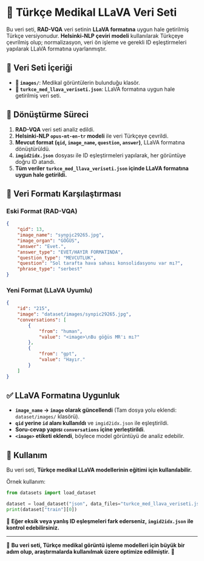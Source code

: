 # 📌 Türkçe Medikal LLaVA Veri Seti

Bu veri seti, **RAD-VQA** veri setinin **LLaVA formatına** uygun hale getirilmiş Türkçe versiyonudur. **Helsinki-NLP çeviri modeli** kullanılarak Türkçeye çevrilmiş olup; normalizasyon, veri ön işleme ve gerekli ID eşleştirmeleri yapılarak LLaVA formatına uyarlanmıştır.

## 📂 Veri Seti İçeriği
- **📁 `images/`**: Medikal görüntülerin bulunduğu klasör.
- **📜 `turkce_med_llava_veriseti.json`**: LLaVA formatına uygun hale getirilmiş veri seti.

## 🔄 Dönüştürme Süreci
1. **RAD-VQA** veri seti analiz edildi.
2. **Helsinki-NLP `opus-mt-en-tr` modeli** ile veri Türkçeye çevrildi.
3. **Mevcut format (`qid`, `image_name`, `question`, `answer`)**, LLaVA formatına dönüştürüldü.
4. **`imgid2idx.json`** dosyası ile ID eşleştirmeleri yapılarak, her görüntüye doğru ID atandı.
5. **Tüm veriler `turkce_med_llava_veriseti.json` içinde LLaVA formatına uygun hale getirildi.**

## 📌 Veri Formatı Karşılaştırması
### **Eski Format (RAD-VQA)**
```json
{
    "qid": 13,
    "image_name": "synpic29265.jpg",
    "image_organ": "GÖĞÜS",
    "answer": "Evet.",
    "answer_type": "EVET/HAYIR FORMATINDA",
    "question_type": "MEVCUTLUK",
    "question": "Sol tarafta hava sahası konsolidasyonu var mı?",
    "phrase_type": "serbest"
}
```

### **Yeni Format (LLaVA Uyumlu)**
```json
{
    "id": "215",
    "image": "dataset/images/synpic29265.jpg",
    "conversations": [
        {
            "from": "human",
            "value": "<image>\nBu göğüs MR'ı mı?"
        },
        {
            "from": "gpt",
            "value": "Hayır."
        }
    ]
}
```

## ✅ LLaVA Formatına Uygunluk
- **`image_name` → `image` olarak güncellendi** (Tam dosya yolu eklendi: `dataset/images/` klasörü).
- **`qid` yerine `id` alanı kullanıldı** ve `imgid2idx.json` ile eşleştirildi.
- **Soru-cevap yapısı `conversations` içine yerleştirildi**.
- **`<image>` etiketi eklendi**, böylece model görüntüyü de analiz edebilir.

## 🚀 Kullanım
Bu veri seti, **Türkçe medikal LLaVA modellerinin eğitimi için kullanılabilir.**

Örnek kullanım:
```python
from datasets import load_dataset

dataset = load_dataset("json", data_files="turkce_med_llava_veriseti.json")
print(dataset["train"][0])
```

📌 **Eğer eksik veya yanlış ID eşleşmeleri fark ederseniz, `imgid2idx.json` ile kontrol edebilirsiniz.**

---
📢 **Bu veri seti, Türkçe medikal görüntü işleme modelleri için büyük bir adım olup, araştırmalarda kullanılmak üzere optimize edilmiştir.** 🚀

